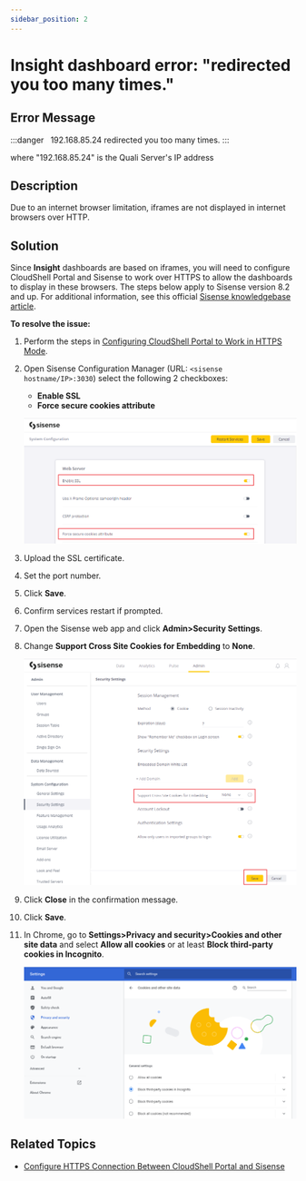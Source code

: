 ```yaml
---
sidebar_position: 2
---
```


# Insight dashboard error: "redirected you too many times."

## Error Message

:::danger &nbsp;
192.168.85.24 redirected you too many times.
:::

where "192.168.85.24" is the Quali Server's IP address

## Description

Due to an internet browser limitation, iframes are not displayed in internet browsers over HTTP.

## Solution

Since **Insight** dashboards are based on iframes, you will need to configure CloudShell Portal and Sisense to work over HTTPS to allow the dashboards to display in these browsers. The steps below apply to Sisense version 8.2 and up. For additional information, see this official [Sisense knowledgebase article](https://support.sisense.com/kb/en/article/breaking-changes-with-google-chrome-80-samesitenone-secure-cookie-settings-updated-march-12-2020).

**To resolve the issue:**

1. Perform the steps in [Configuring CloudShell Portal to Work in HTTPS Mode](https://help.quali.com/Online%20Help/0.0/Portal/Content/IG/Appendices/cs-portal-https.htm).
2. Open Sisense Configuration Manager (URL: `<sisense hostname/IP>:3030`) select the following 2 checkboxes:
    
    - **Enable SSL**
    - **Force secure cookies attribute**
    
    ![](/Images/BI/SisenseSSL.png)
    
3. Upload the SSL certificate.
4. Set the port number.
5. Click **Save**.
6. Confirm services restart if prompted.
    
7. Open the Sisense web app and click **Admin>Security Settings**.
8. Change **Support Cross Site Cookies for Embedding** to **None**.
    
    ![](/Images/BI/CrossSiteCookiesForEmbedding.png)
    
9. Click **Close** in the confirmation message.
10. Click **Save**.
11. In Chrome, go to **Settings>Privacy and security>Cookies and other site data** and select **Allow all cookies** or at least **Block third-party cookies in Incognito**.
    
    ![](/Images/BI/ChromeSettings.png)
    

## Related Topics

- [Configure HTTPS Connection Between CloudShell Portal and Sisense](https://help.quali.com/Online%20Help/0.0/Portal/Content/CSP/BI/sis-https.htm)
